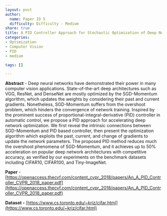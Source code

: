 ```yaml
---
layout: post
author:
  name: Paper ID 5
  difficulty: Difficulty - Medium
share: true
title: A PID Controller Approach for Stochastic Optimization of Deep Networks
categories:
- Optimization
- Computer Vision
- PID
- medium

tags: []

---
```

**Abstract** - Deep neural networks have demonstrated their power in many computer vision applications. State-of-the-art deep architectures such as VGG, ResNet, and DenseNet are mostly optimized by the SGD-Momentum algorithm, which updates the weights by considering their past and current gradients. Nonetheless, SGD-Momentum suffers from the overshoot problem, which hinders the convergence of network training. Inspired by the prominent success of proportional-integral-derivative (PID) controller in automatic control, we propose a PID approach for accelerating deep network optimization. We first reveal the intrinsic connections between SGD-Momentum and PID based controller, then present the optimization algorithm which exploits the past, current, and change of gradients to update the network parameters. The proposed PID method reduces much the overshoot phenomena of SGD-Momentum, and it achieves up to 50% acceleration on popular deep network architectures with competitive accuracy, as verified by our experiments on the benchmark datasets including CIFAR10, CIFAR100, and Tiny-ImageNet.

**Paper** - [https://openaccess.thecvf.com/content_cvpr_2018/papers/An_A_PID_Controller_CVPR_2018_paper.pdf](https://openaccess.thecvf.com/content_cvpr_2018/papers/An_A_PID_Controller_CVPR_2018_paper.pdf)

**Dataset -** [https://www.cs.toronto.edu/~kriz/cifar.html](https://www.cs.toronto.edu/~kriz/cifar.html)
    